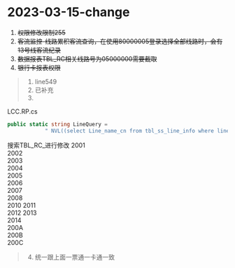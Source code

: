 # 2023-03-15-change

1. ~~权限修改限制255~~
2. ~~客流监控-线路累积客流查询，在使用80000005登录选择全部线路时，会有13号线客流纪录~~
3. ~~数据报表TBL_RC相关线路号为05000000需要截取~~
4. ~~银行卡报表权限~~

>1. line549
>2. 已补充
>3. 
LCC.RP.cs
```c#
public static string LineQuery =
            " NVL((select Line_name_cn from tbl_ss_line_info where line_id = batchtable.substr(line_nid,1,2)) ,'未知线路') ";
```
搜索TBL_RC_进行修改
2001  
2002  
2003  
2004  
2005  
2006  
2007  
2008  
2010 
2011  
2012 
2013  
2014  
200A  
200B  
200C  

>4. 统一跟上面一票通一卡通一致
